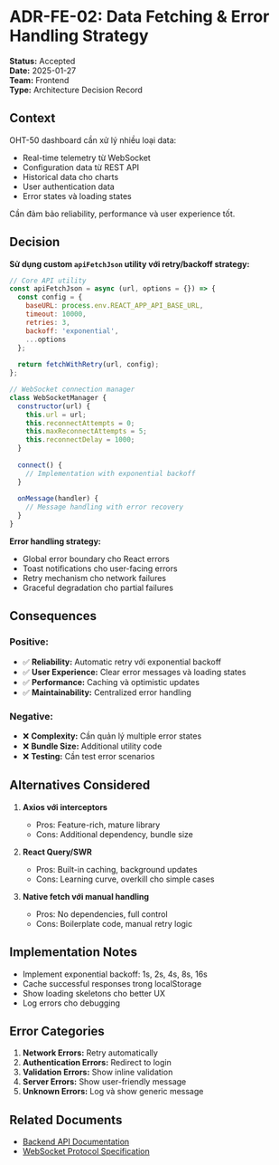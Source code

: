 # ADR-FE-02: Data Fetching & Error Handling Strategy

**Status:** Accepted  
**Date:** 2025-01-27  
**Team:** Frontend  
**Type:** Architecture Decision Record

## Context

OHT-50 dashboard cần xử lý nhiều loại data:
- Real-time telemetry từ WebSocket
- Configuration data từ REST API
- Historical data cho charts
- User authentication data
- Error states và loading states

Cần đảm bảo reliability, performance và user experience tốt.

## Decision

**Sử dụng custom `apiFetchJson` utility với retry/backoff strategy:**

```javascript
// Core API utility
const apiFetchJson = async (url, options = {}) => {
  const config = {
    baseURL: process.env.REACT_APP_API_BASE_URL,
    timeout: 10000,
    retries: 3,
    backoff: 'exponential',
    ...options
  };
  
  return fetchWithRetry(url, config);
};

// WebSocket connection manager
class WebSocketManager {
  constructor(url) {
    this.url = url;
    this.reconnectAttempts = 0;
    this.maxReconnectAttempts = 5;
    this.reconnectDelay = 1000;
  }
  
  connect() {
    // Implementation with exponential backoff
  }
  
  onMessage(handler) {
    // Message handling with error recovery
  }
}
```

**Error handling strategy:**
- Global error boundary cho React errors
- Toast notifications cho user-facing errors
- Retry mechanism cho network failures
- Graceful degradation cho partial failures

## Consequences

### Positive:
- ✅ **Reliability:** Automatic retry với exponential backoff
- ✅ **User Experience:** Clear error messages và loading states
- ✅ **Performance:** Caching và optimistic updates
- ✅ **Maintainability:** Centralized error handling

### Negative:
- ❌ **Complexity:** Cần quản lý multiple error states
- ❌ **Bundle Size:** Additional utility code
- ❌ **Testing:** Cần test error scenarios

## Alternatives Considered

1. **Axios với interceptors**
   - Pros: Feature-rich, mature library
   - Cons: Additional dependency, bundle size

2. **React Query/SWR**
   - Pros: Built-in caching, background updates
   - Cons: Learning curve, overkill cho simple cases

3. **Native fetch với manual handling**
   - Pros: No dependencies, full control
   - Cons: Boilerplate code, manual retry logic

## Implementation Notes

- Implement exponential backoff: 1s, 2s, 4s, 8s, 16s
- Cache successful responses trong localStorage
- Show loading skeletons cho better UX
- Log errors cho debugging

## Error Categories

1. **Network Errors:** Retry automatically
2. **Authentication Errors:** Redirect to login
3. **Validation Errors:** Show inline validation
4. **Server Errors:** Show user-friendly message
5. **Unknown Errors:** Log và show generic message

## Related Documents

- [Backend API Documentation](../backend/TELEMETRY_API.md)
- [WebSocket Protocol Specification](../specs/websocket_protocol.md)